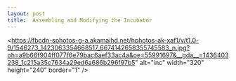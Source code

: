 ```yaml
---
layout: post
title:  Assembling and Modifying the Incubator
---
```


<https://fbcdn-sphotos-g-a.akamaihd.net/hphotos-ak-xaf1/v/t1.0-9/1546273_1423063354668517_6674142658355745583_n.jpg?oh=a9b66f904ff077f6e79bac6aef33ac4a&oe=55991697&__gda__=1436403238_1c215a35c7634a29ed6a686b296f97b5" 
alt="inc" width="320" height="240" border="1" />
